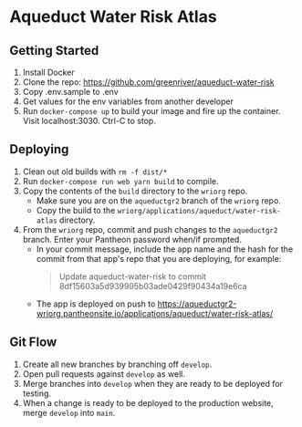 # Aqueduct Water Risk Atlas


## Getting Started

1. Install Docker
2. Clone the repo: https://github.com/greenriver/aqueduct-water-risk
3. Copy .env.sample to .env
4. Get values for the env variables from another developer
5. Run `docker-compose up` to build your image and fire up the container. Visit localhost:3030. Ctrl-C to stop.


## Deploying

1. Clean out old builds with `rm -f dist/*`
2. Run `docker-compose run web yarn build` to compile.
3. Copy the contents of the `build` directory to the `wriorg` repo.
    - Make sure you are on the `aqueductgr2` branch of the `wriorg` repo.
    - Copy the build to the `wriorg/applications/aqueduct/water-risk-atlas` directory.
4. From the `wriorg` repo, commit and push changes to the `aqueductgr2` branch. Enter your Pantheon password when/if prompted.
    - In your commit message, include the app name and the hash for the commit from that app's repo that you are deploying, for example:
      > Update aqueduct-water-risk to commit 8df15603a5d939995b03ade0429f90434a19e6ca
    - The app is deployed on push to https://aqueductgr2-wriorg.pantheonsite.io/applications/aqueduct/water-risk-atlas/


## Git Flow

1. Create all new branches by branching off `develop`.
2. Open pull requests against `develop` as well.
3. Merge branches into `develop` when they are ready to be deployed for testing.
4. When a change is ready to be deployed to the production website, merge `develop` into `main`.
